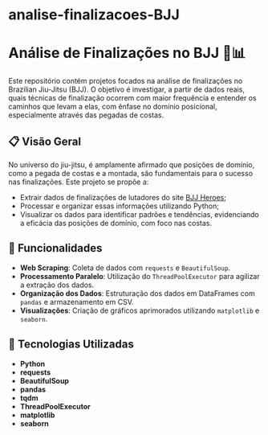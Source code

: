 # analise-finalizacoes-BJJ

# Análise de Finalizações no BJJ 🥋📊

Este repositório contém projetos focados na análise de finalizações no Brazilian Jiu-Jitsu (BJJ). O objetivo é investigar, a partir de dados reais, quais técnicas de finalização ocorrem com maior frequência e entender os caminhos que levam a elas, com ênfase no domínio posicional, especialmente através das pegadas de costas.

## 📋 Visão Geral

No universo do jiu-jitsu, é amplamente afirmado que posições de domínio, como a pegada de costas e a montada, são fundamentais para o sucesso nas finalizações. Este projeto se propõe a:
- Extrair dados de finalizações de lutadores do site [BJJ Heroes](https://www.bjjheroes.com);
- Processar e organizar essas informações utilizando Python;
- Visualizar os dados para identificar padrões e tendências, evidenciando a eficácia das posições de domínio, com foco nas costas.

## 🚀 Funcionalidades

- **Web Scraping**: Coleta de dados com `requests` e `BeautifulSoup`.
- **Processamento Paralelo**: Utilização do `ThreadPoolExecutor` para agilizar a extração dos dados.
- **Organização dos Dados**: Estruturação dos dados em DataFrames com `pandas` e armazenamento em CSV.
- **Visualizações**: Criação de gráficos aprimorados utilizando `matplotlib` e `seaborn`.

## 🔧 Tecnologias Utilizadas

- **Python**
- **requests**
- **BeautifulSoup**
- **pandas**
- **tqdm**
- **ThreadPoolExecutor**
- **matplotlib**
- **seaborn**

